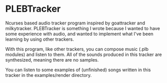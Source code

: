 # PLEBTracker
Ncurses based audio tracker program inspired by goattracker and milkytracker.
PLEBTracker is something I wrote because I wanted to have some experience with audio,
and wanted to implement what I've been learning by using other trackers.

With this program, like other trackers, you can compose music (.plb modules) and listen to them.
All of the sounds produced in this tracker are synthesized, meaning there are no samples.

You can listen to some examples of (unfinished) songs written in this tracker in the examples/render directory.

